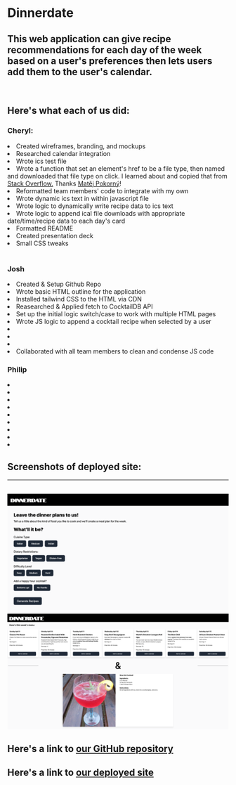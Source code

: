# Dinnerdate

## This web application can give recipe recommendations for each day of the week based on a user's preferences then lets users add them to the user's calendar. 

<br>

## Here's what each of us did:

### Cheryl:

<li>Created wireframes, branding, and mockups
<li>Researched calendar integration
<li>Wrote ics test file
<li>Wrote a function that set an element's href to be a file type, then named and downloaded that file type on click. I learned about and copied that from <a href = https://stackoverflow.com/questions/3665115/how-to-create-a-file-in-memory-for-user-to-download-but-not-through-server/18197341#18197341>Stack Overflow.</a> Thanks <a href="https://stackoverflow.com/users/2438165/mat%c4%9bj-pokorn%c3%bd"> Matěj Pokorný</a>!
<li>Reformatted team members' code to integrate with my own
<li>Wrote dynamic ics text in within javascript file
<li>Wrote logic to dynamically write recipe data to ics text
<li>Wrote logic to append ical file downloads with appropriate date/time/recipe data to each day's card
<li>Formatted README
<li>Created presentation deck 
<li>Small CSS tweaks
<br>
<br>

### Josh

<li>Created & Setup Github Repo
<li>Wrote basic HTML outline for the application
<li>Installed tailwind CSS to the HTML via CDN
<li>Reasearched & Applied fetch to CocktailDB API
<li>Set up the initial logic switch/case to work with multiple HTML pages
<li>Wrote JS logic to append a cocktail recipe when selected by a user
<li>
<li>
<li>
<li>Collaborated with all team members to clean and condense JS code

### Philip

<li>
<li>
<li>
<li>
<li>
<li>
<li>
<li>
<li>

<br>

## Screenshots of deployed site:
<hr>
<br>
<img src=./assets/images/home.png>
<img src=./assets/images/calendar.png>

<br>

## Here's a link to <a href="https://github.com/josh4got/Team-Leftovers">our GitHub repository</a>

## Here's a link to <a href = "https://josh4got.github.io/Dinner-Date/"> our deployed site</a>
